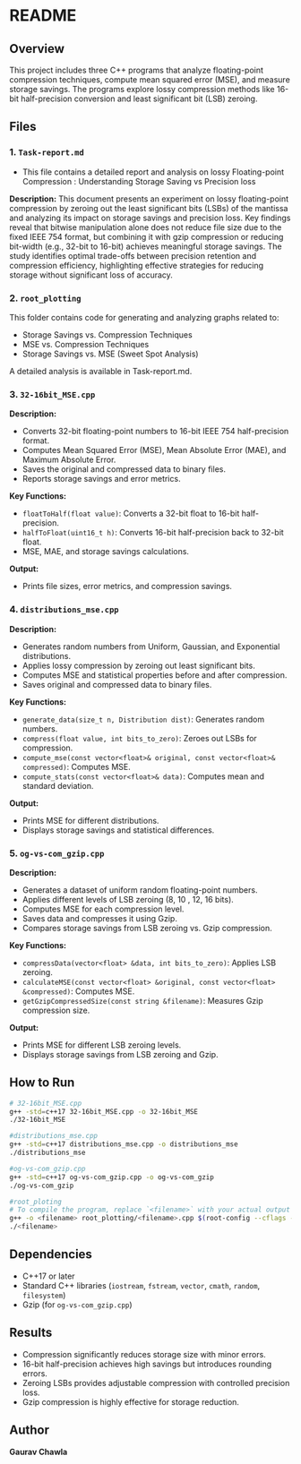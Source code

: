 # README

## Overview

This project includes three C++ programs that analyze floating-point compression techniques, compute mean squared error (MSE), and measure storage savings. The programs explore lossy compression methods like 16-bit half-precision conversion and least significant bit (LSB) zeroing.

## Files

### 1. `Task-report.md`

- This file contains a detailed report and analysis on lossy Floating-point Compression : Understanding Storage Saving vs Precision loss
  
**Description:**
This document presents an experiment on lossy floating-point compression by zeroing out the least significant bits (LSBs) of the mantissa and analyzing its impact on storage savings and precision loss. Key findings reveal that bitwise manipulation alone does not reduce file size due to the fixed IEEE 754 format, but combining it with gzip compression or reducing bit-width (e.g., 32-bit to 16-bit) achieves meaningful storage savings. The study identifies optimal trade-offs between precision retention and compression efficiency, highlighting effective strategies for reducing storage without significant loss of accuracy.

### 2. `root_plotting`
This folder contains code for generating and analyzing graphs related to:

- Storage Savings vs. Compression Techniques
- MSE vs. Compression Techniques
- Storage Savings vs. MSE (Sweet Spot Analysis)

A detailed analysis is available in Task-report.md.

### 3. `32-16bit_MSE.cpp`

**Description:**
- Converts 32-bit floating-point numbers to 16-bit IEEE 754 half-precision format.
- Computes Mean Squared Error (MSE), Mean Absolute Error (MAE), and Maximum Absolute Error.
- Saves the original and compressed data to binary files.
- Reports storage savings and error metrics.

**Key Functions:**
- `floatToHalf(float value)`: Converts a 32-bit float to 16-bit half-precision.
- `halfToFloat(uint16_t h)`: Converts 16-bit half-precision back to 32-bit float.
- MSE, MAE, and storage savings calculations.

**Output:**
- Prints file sizes, error metrics, and compression savings.

### 4. `distributions_mse.cpp`

**Description:**
- Generates random numbers from Uniform, Gaussian, and Exponential distributions.
- Applies lossy compression by zeroing out least significant bits.
- Computes MSE and statistical properties before and after compression.
- Saves original and compressed data to binary files.

**Key Functions:**
- `generate_data(size_t n, Distribution dist)`: Generates random numbers.
- `compress(float value, int bits_to_zero)`: Zeroes out LSBs for compression.
- `compute_mse(const vector<float>& original, const vector<float>& compressed)`: Computes MSE.
- `compute_stats(const vector<float>& data)`: Computes mean and standard deviation.

**Output:**
- Prints MSE for different distributions.
- Displays storage savings and statistical differences.

### 5. `og-vs-com_gzip.cpp`

**Description:**
- Generates a dataset of uniform random floating-point numbers.
- Applies different levels of LSB zeroing (8, 10 , 12, 16 bits).
- Computes MSE for each compression level.
- Saves data and compresses it using Gzip.
- Compares storage savings from LSB zeroing vs. Gzip compression.

**Key Functions:**
- `compressData(vector<float> &data, int bits_to_zero)`: Applies LSB zeroing.
- `calculateMSE(const vector<float> &original, const vector<float> &compressed)`: Computes MSE.
- `getGzipCompressedSize(const string &filename)`: Measures Gzip compression size.

**Output:**
- Prints MSE for different LSB zeroing levels.
- Displays storage savings from LSB zeroing and Gzip.

## How to Run

```sh
# 32-16bit_MSE.cpp
g++ -std=c++17 32-16bit_MSE.cpp -o 32-16bit_MSE
./32-16bit_MSE

#distributions_mse.cpp
g++ -std=c++17 distributions_mse.cpp -o distributions_mse
./distributions_mse

#og-vs-com_gzip.cpp
g++ -std=c++17 og-vs-com_gzip.cpp -o og-vs-com_gzip
./og-vs-com_gzip

#root_ploting 
# To compile the program, replace `<filename>` with your actual output filename:
g++ -o <filename> root_plotting/<filename>.cpp $(root-config --cflags --glibs)
./<filename>

```

## Dependencies

- C++17 or later
- Standard C++ libraries (`iostream`, `fstream`, `vector`, `cmath`, `random`, `filesystem`)
- Gzip (for `og-vs-com_gzip.cpp`)

## Results

- Compression significantly reduces storage size with minor errors.
- 16-bit half-precision achieves high savings but introduces rounding errors.
- Zeroing LSBs provides adjustable compression with controlled precision loss.
- Gzip compression is highly effective for storage reduction.

## Author

**Gaurav Chawla**

